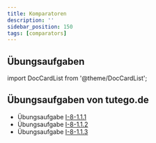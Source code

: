 ```yaml
---
title: Komparatoren
description: ''
sidebar_position: 150
tags: [comparators]
---
```


## Übungsaufgaben

import DocCardList from '@theme/DocCardList';

<DocCardList />

## Übungsaufgaben von tutego.de

- Übungsaufgabe
  [I-8-1.1.1](https://tutego.de/javabuch/aufgaben/interface_enum_sealed_classes_record.html#_verbrauch_von_elektroger%C3%A4ten_vergleichen)
- Übungsaufgabe
  [I-8-1.1.2](https://tutego.de/javabuch/aufgaben/interface_enum_sealed_classes_record.html#_elektroger%C3%A4te_mit_dem_h%C3%B6chsten_verbrauch_finden)
- Übungsaufgabe
  [I-8-1.1.3](https://tutego.de/javabuch/aufgaben/interface_enum_sealed_classes_record.html#_schnittstelle_comparator_zum_sortieren_einsetzen)
